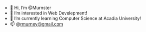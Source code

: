 - 👋 Hi, I’m @Murnster
- 👀 I’m interested in Web Develepment!
- 🌱 I’m currently learning Computer Science at Acadia University!
- 📫 @rmurney@gmail.com
